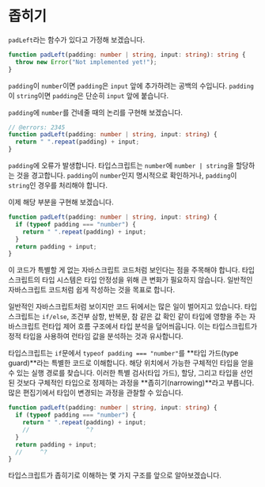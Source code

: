 # 좁히기

`padLeft`라는 함수가 있다고 가정해 보겠습니다.

```ts twoslash
function padLeft(padding: number | string, input: string): string {
  throw new Error("Not implemented yet!");
}
```

`padding`이 `number`이면 `padding`은 `input` 앞에 추가하려는 공백의 수입니다. `padding`이 `string`이면 `padding`은 단순히 `input` 앞에 붙습니다.

`padding`에 `number`를 건네줄 때의 논리를 구현해 보겠습니다.

```ts twoslash
// @errors: 2345
function padLeft(padding: number | string, input: string) {
  return " ".repeat(padding) + input;
}
```

`padding`에 오류가 발생합니다. 타입스크립트는 `number`에 `number | string`을 할당하는 것을 경고합니다. `padding`이 `number`인지 명시적으로 확인하거나, `padding`이 `string`인 경우를 처리해야 합니다.

이제 해당 부분을 구현해 보겠습니다.

```ts twoslash
function padLeft(padding: number | string, input: string) {
  if (typeof padding === "number") {
    return " ".repeat(padding) + input;
  }
  return padding + input;
}
```

이 코드가 특별할 게 없는 자바스크립트 코드처럼 보인다는 점을 주목해야 합니다. 타입스크립트의 타입 시스템은 타입 안정성을 위해 큰 변화가 필요하지 않습니다. 일반적인 자바스크립트 코드처럼 쉽게 작성하는 것을 목표로 합니다.

일반적인 자바스크립트처럼 보이지만 코드 뒤에서는 많은 일이 벌어지고 있습니다. 타입스크립트는 `if/else`, 조건부 삼항, 반복문, 참 같은 값 확인 같이 타입에 영향을 주는 자바스크립트 런타입 제어 흐름 구조에서 타입 분석을 덮어씌웁니다. 이는 타입스크립트가 정적 타입을 사용하여 런타임 값을 분석하는 것과 유사합니다.

타입스크립트는 `if`문에서 `typeof padding === "number"`를 **타입 가드(type guard)**라는 특별한 코드로 이해합니다. 해당 위치에서 가능한 구체적인 타입을 얻을 수 있는 실행 경로를 찾습니다. 이러한 특별 검사(타입 가드), 할당, 그리고 타입을 선언된 것보다 구체적인 타입으로 정제하는 과정을 **좁히기(narrowing)**라고 부릅니다. 많은 편집기에서 타입이 변경되는 과정을 관찰할 수 있습니다.

```ts twoslash
function padLeft(padding: number | string, input: string) {
  if (typeof padding === "number") {
    return " ".repeat(padding) + input;
    //                ^?
  }
  return padding + input;
  //     ^?
}
```

타입스크립트가 좁히기로 이해하는 몇 가지 구조를 앞으로 알아보겠습니다.
